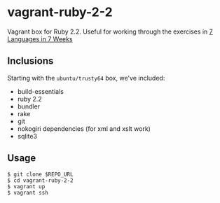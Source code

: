 # vagrant-ruby-2-2

Vagrant box for Ruby 2.2. Useful for working through the exercises
in [7 Languages in 7
Weeks](https://pragprog.com/book/btlang/seven-languages-in-seven-weeks)

## Inclusions

Starting with the `ubuntu/trusty64` box, we've included:

* build-essentials
* ruby 2.2
* bundler
* rake
* git
* nokogiri dependencies (for xml and xslt work)
* sqlite3

## Usage

    $ git clone $REPO_URL
    $ cd vagrant-ruby-2-2
    $ vagrant up
    $ vagrant ssh
